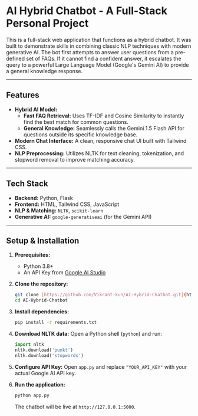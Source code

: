 # AI Hybrid Chatbot - A Full-Stack Personal Project

This is a full-stack web application that functions as a hybrid chatbot. It was built to demonstrate skills in combining classic NLP techniques with modern generative AI. The bot first attempts to answer user questions from a pre-defined set of FAQs. If it cannot find a confident answer, it escalates the query to a powerful Large Language Model (Google's Gemini AI) to provide a general knowledge response.

---

## Features

- **Hybrid AI Model:**
  - **Fast FAQ Retrieval:** Uses TF-IDF and Cosine Similarity to instantly find the best match for common questions.
  - **General Knowledge:** Seamlessly calls the Gemini 1.5 Flash API for questions outside its specific knowledge base.
- **Modern Chat Interface:** A clean, responsive chat UI built with Tailwind CSS.
- **NLP Preprocessing:** Utilizes NLTK for text cleaning, tokenization, and stopword removal to improve matching accuracy.

---

## Tech Stack

- **Backend:** Python, Flask
- **Frontend:** HTML, Tailwind CSS, JavaScript
- **NLP & Matching:** `NLTK`, `scikit-learn`
- **Generative AI:** `google-generativeai` (for the Gemini API)

---

## Setup & Installation

1.  **Prerequisites:**
    - Python 3.8+
    - An API Key from [Google AI Studio](https://aistudio.google.com/)

2.  **Clone the repository:**
    ```bash
    git clone [https://github.com/Vikrant-kun/AI-Hybrid-Chatbot.git](https://github.com/Vikrant-kun/AI-Hybrid-Chatbot.git)
    cd AI-Hybrid-Chatbot
    ```

3.  **Install dependencies:**
    ```bash
    pip install -r requirements.txt
    ```

4.  **Download NLTK data:**
    Open a Python shell (`python`) and run:
    ```python
    import nltk
    nltk.download('punkt')
    nltk.download('stopwords')
    ```

5.  **Configure API Key:**
    Open `app.py` and replace `"YOUR_API_KEY"` with your actual Google AI API key.

6.  **Run the application:**
    ```bash
    python app.py
    ```
    The chatbot will be live at `http://127.0.0.1:5000`.
